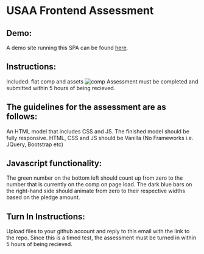 # USAA Frontend Assessment

## Demo:
A demo site running this SPA can be found [here](https://sharks33.github.io/USAA_Front-end_Assessment_Test/).

## Instructions:
Included: flat comp and assets
![comp](https://github.com/Sharks33/USAA_Front-end_Assessment_Test/resources/images/pledgetest.png)
Assessment must be completed and submitted within 5 hours of being recieved. 

## The guidelines for the assessment are as follows: 
An HTML model that includes CSS and JS. 
The finished model should be fully responsive. 
HTML, CSS and JS should be Vanilla (No Frameworks i.e. JQuery, Bootstrap etc) 

## Javascript functionality: 
The green number on the bottom left should count up from zero to the number that is currently on the comp on page load. 
The dark blue bars on the right-hand side should animate from zero to their respective widths based on the pledge amount. 

## Turn In Instructions: 
Upload files to your github account and reply to this email with the link to the repo. 
Since this is a timed test, the assessment must be turned in within 5 hours of being recieved. 

